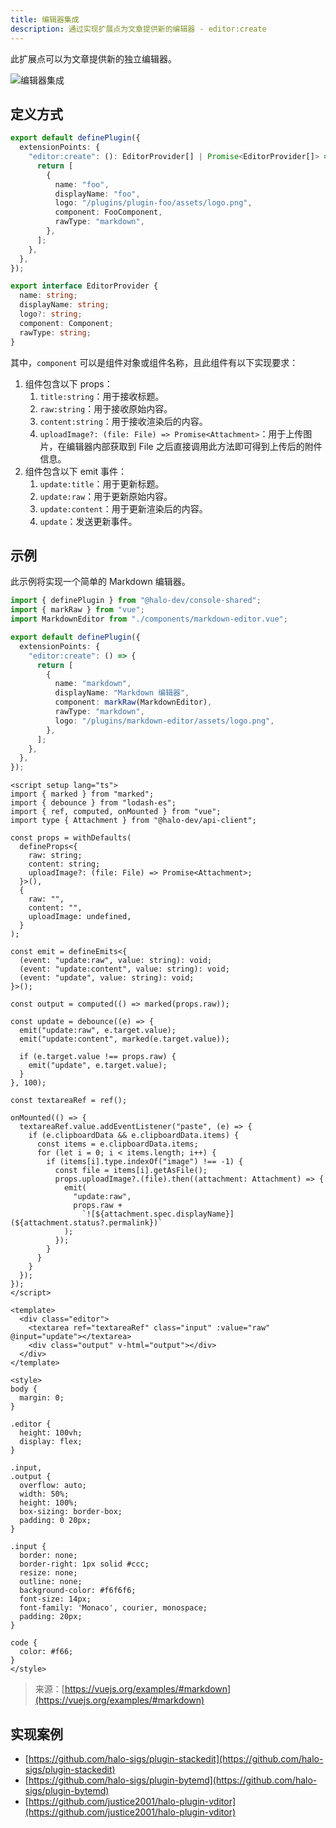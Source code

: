 ```yaml
---
title: 编辑器集成
description: 通过实现扩展点为文章提供新的编辑器 - editor:create
---
```


此扩展点可以为文章提供新的独立编辑器。

![编辑器集成](/img/developer-guide/plugin/extension-points/ui/editor-create.png)

## 定义方式

```ts
export default definePlugin({
  extensionPoints: {
    "editor:create": (): EditorProvider[] | Promise<EditorProvider[]> => {
      return [
        {
          name: "foo",
          displayName: "foo",
          logo: "/plugins/plugin-foo/assets/logo.png",
          component: FooComponent,
          rawType: "markdown",
        },
      ];
    },
  },
});
```

```ts title="EditorProvider"
export interface EditorProvider {
  name: string;
  displayName: string;
  logo?: string;
  component: Component;
  rawType: string;
}
```

其中，`component` 可以是组件对象或组件名称，且此组件有以下实现要求：

1. 组件包含以下 props：
   1. `title:string`：用于接收标题。
   2. `raw:string`：用于接收原始内容。
   3. `content:string`：用于接收渲染后的内容。
   4. `uploadImage?: (file: File) => Promise<Attachment>`：用于上传图片，在编辑器内部获取到 File 之后直接调用此方法即可得到上传后的附件信息。
2. 组件包含以下 emit 事件：
   1. `update:title`：用于更新标题。
   2. `update:raw`：用于更新原始内容。
   3. `update:content`：用于更新渲染后的内容。
   4. `update`：发送更新事件。

## 示例

此示例将实现一个简单的 Markdown 编辑器。

```ts title="index.ts"
import { definePlugin } from "@halo-dev/console-shared";
import { markRaw } from "vue";
import MarkdownEditor from "./components/markdown-editor.vue";

export default definePlugin({
  extensionPoints: {
    "editor:create": () => {
      return [
        {
          name: "markdown",
          displayName: "Markdown 编辑器",
          component: markRaw(MarkdownEditor),
          rawType: "markdown",
          logo: "/plugins/markdown-editor/assets/logo.png",
        },
      ];
    },
  },
});
```

```vue title="./components/markdown-editor.vue"
<script setup lang="ts">
import { marked } from "marked";
import { debounce } from "lodash-es";
import { ref, computed, onMounted } from "vue";
import type { Attachment } from "@halo-dev/api-client";

const props = withDefaults(
  defineProps<{
    raw: string;
    content: string;
    uploadImage?: (file: File) => Promise<Attachment>;
  }>(),
  {
    raw: "",
    content: "",
    uploadImage: undefined,
  }
);

const emit = defineEmits<{
  (event: "update:raw", value: string): void;
  (event: "update:content", value: string): void;
  (event: "update", value: string): void;
}>();

const output = computed(() => marked(props.raw));

const update = debounce((e) => {
  emit("update:raw", e.target.value);
  emit("update:content", marked(e.target.value));

  if (e.target.value !== props.raw) {
    emit("update", e.target.value);
  }
}, 100);

const textareaRef = ref();

onMounted(() => {
  textareaRef.value.addEventListener("paste", (e) => {
    if (e.clipboardData && e.clipboardData.items) {
      const items = e.clipboardData.items;
      for (let i = 0; i < items.length; i++) {
        if (items[i].type.indexOf("image") !== -1) {
          const file = items[i].getAsFile();
          props.uploadImage?.(file).then((attachment: Attachment) => {
            emit(
              "update:raw",
              props.raw +
                `![${attachment.spec.displayName}](${attachment.status?.permalink})`
            );
          });
        }
      }
    }
  });
});
</script>

<template>
  <div class="editor">
    <textarea ref="textareaRef" class="input" :value="raw" @input="update"></textarea>
    <div class="output" v-html="output"></div>
  </div>
</template>

<style>
body {
  margin: 0;
}

.editor {
  height: 100vh;
  display: flex;
}

.input,
.output {
  overflow: auto;
  width: 50%;
  height: 100%;
  box-sizing: border-box;
  padding: 0 20px;
}

.input {
  border: none;
  border-right: 1px solid #ccc;
  resize: none;
  outline: none;
  background-color: #f6f6f6;
  font-size: 14px;
  font-family: 'Monaco', courier, monospace;
  padding: 20px;
}

code {
  color: #f66;
}
</style>
```

> 来源：[https://vuejs.org/examples/#markdown](https://vuejs.org/examples/#markdown)

## 实现案例

- [https://github.com/halo-sigs/plugin-stackedit](https://github.com/halo-sigs/plugin-stackedit)
- [https://github.com/halo-sigs/plugin-bytemd](https://github.com/halo-sigs/plugin-bytemd)
- [https://github.com/justice2001/halo-plugin-vditor](https://github.com/justice2001/halo-plugin-vditor)
